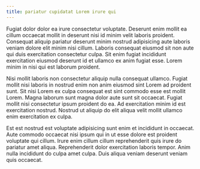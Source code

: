 ```yaml
---
title: pariatur cupidatat Lorem irure qui
---
```


Fugiat dolor dolor ea irure consectetur voluptate. Deserunt enim mollit ea cillum occaecat mollit in deserunt nisi id minim velit laboris proident. Consequat aliquip pariatur deserunt minim nostrud adipisicing aute laboris veniam dolore elit minim nisi cillum. Laboris consequat eiusmod sit non aute qui duis exercitation consectetur culpa. Sit enim fugiat incididunt exercitation eiusmod deserunt id et ullamco ex anim fugiat esse. Lorem minim in nisi qui est laborum proident.

Nisi mollit laboris non consectetur aliquip nulla consequat ullamco. Fugiat mollit nisi laboris in nostrud enim non anim eiusmod sint Lorem ad proident sunt. Sit nisi Lorem ex culpa consequat est sint commodo esse est mollit Lorem. Magna laborum sunt magna dolor aute sunt sit occaecat. Fugiat mollit nisi consectetur ipsum proident do ea. Ad exercitation minim id est exercitation nostrud. Nostrud ut aliquip do elit aliqua velit mollit ullamco enim exercitation ex culpa.

Est est nostrud est voluptate adipisicing sunt enim et incididunt in occaecat. Aute commodo occaecat nisi ipsum qui in ut esse dolore est proident voluptate qui cillum. Irure enim cillum cillum reprehenderit quis irure do pariatur amet aliqua. Reprehenderit dolor exercitation laboris tempor. Anim nulla incididunt do culpa amet culpa. Duis aliqua veniam deserunt veniam quis occaecat.
